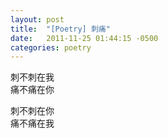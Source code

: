 ```yaml
---
layout: post
title:  "[Poetry] 刺痛"
date:   2011-11-25 01:44:15 -0500
categories: poetry
---
```


刺不刺在我\
痛不痛在你

刺不刺在你\
痛不痛在我
